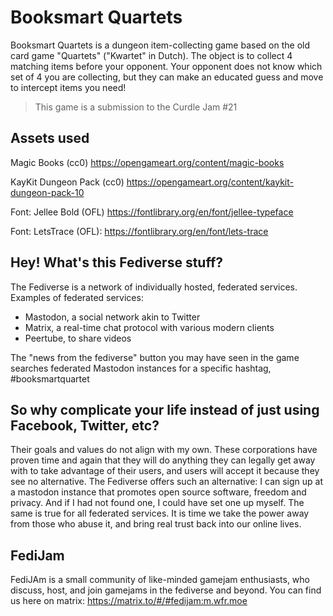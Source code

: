 # Booksmart Quartets

Booksmart Quartets is a dungeon item-collecting game based on the old card game "Quartets" ("Kwartet" in Dutch).
The object is to collect 4 matching items before your opponent. Your opponent does not know which set of 4 you are collecting,
but they can make an educated guess and move to intercept items you need!

> This game is a submission to the Curdle Jam #21 

## Assets used

Magic Books (cc0)
https://opengameart.org/content/magic-books

KayKit Dungeon Pack (cc0)
https://opengameart.org/content/kaykit-dungeon-pack-10

Font: Jellee Bold (OFL)
https://fontlibrary.org/en/font/jellee-typeface

Font: LetsTrace (OFL):
https://fontlibrary.org/en/font/lets-trace

## Hey! What's this Fediverse stuff?

The Fediverse is a network of individually hosted, federated services.
Examples of federated services:

* Mastodon, a social network akin to Twitter
* Matrix, a real-time chat protocol with various modern clients
* Peertube, to share videos

The "news from the fediverse" button you may have seen in the game searches federated Mastodon instances for a specific hashtag, #booksmartquartet

## So why complicate your life instead of just using Facebook, Twitter, etc?

Their goals and values do not align with my own. These corporations have proven time and again that they will do anything they can legally get away with to take advantage of their users, and users will accept it because they see no alternative. The Fediverse offers such an alternative: I can sign up at a mastodon instance that promotes open source software, freedom and privacy. And if I had not found one, I could have set one up myself. The same is true for all federated services. It is time we take the power away from those who abuse it, and bring real trust back into our online lives.

## FediJam

FediJAm is a small community of like-minded gamejam enthusiasts, who discuss, host, and join gamejams in the fediverse and beyond. 
You can find us here on matrix: https://matrix.to/#/#fedijam:m.wfr.moe
